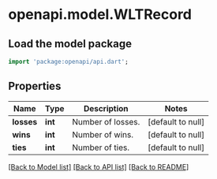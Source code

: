 # openapi.model.WLTRecord

## Load the model package
```dart
import 'package:openapi/api.dart';
```

## Properties
Name | Type | Description | Notes
------------ | ------------- | ------------- | -------------
**losses** | **int** | Number of losses. | [default to null]
**wins** | **int** | Number of wins. | [default to null]
**ties** | **int** | Number of ties. | [default to null]

[[Back to Model list]](../README.md#documentation-for-models) [[Back to API list]](../README.md#documentation-for-api-endpoints) [[Back to README]](../README.md)


